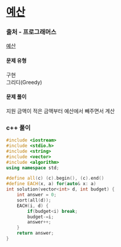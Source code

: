 # [예산](https://school.programmers.co.kr/learn/courses/30/lessons/12982)

### 출처 - 프로그래머스
[예산](https://school.programmers.co.kr/learn/courses/30/lessons/12982)

#### 문제 유형
구현  
그리디(Greedy)

#### 문제 풀이
지원 금액이 적은 금액부터 예산에서 빼주면서 계산

### c++ 풀이
```c++
#include <iostream>
#include <stdio.h>
#include <string>
#include <vector>
#include <algorithm>
using namespace std;

#define all(c) (c).begin(), (c).end()
#define EACH(x, a) for(auto& x: a)
int solution(vector<int> d, int budget) {
    int answer = 0;
    sort(all(d));
    EACH(i, d) {
        if(budget<i) break;
        budget-=i;
        answer++;
    }
    return answer;
}
```